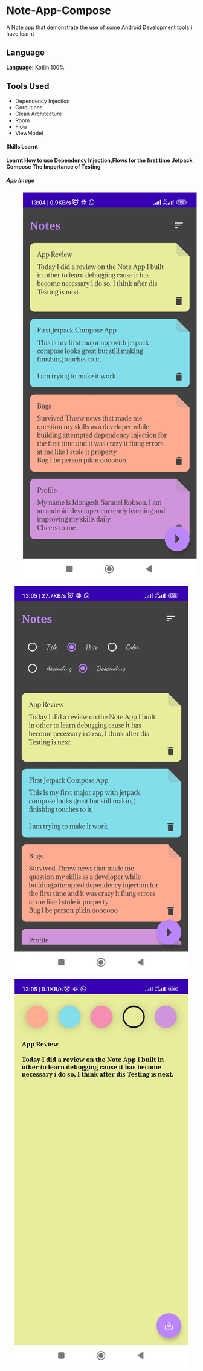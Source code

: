 # Note-App-Compose
A Note app that demonstrate the use of some Android Development tools i have learnt

## Language

**Language:** Kotlin 100%

## Tools Used
  * Dependency Injection
  * Coroutines
  * Clean Architecture
  * Room
  * Flow
  * ViewModel

#### Skills Learnt
 __Learnt How to use Dependency Injection,Flows for the first time__
 __Jetpack Compose__
 __The Importance of Testing__

##### App Image
<p align="End"><img src ="/image/first_App.jpg" alt ="App Image"></p>
<p align="Center"><img src ="/image/first_App with RB.jpg" alt ="App Image"></p>
<p align="Center"><img src ="/image/edit.jpg" alt ="App Image"></p>


